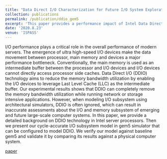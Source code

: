 ```yaml
---
title: "Data Direct I/O Characterization for Future I/O System Exploration"
collection: publications
permalink: /publication/ddio_gem5
excerpt: 'This paper provides a performance impact of Intel Data Direct I/O technology (DDIO) on applications, and models DDIO in gem5 simulator. [paper](https://YifanYuan3.github.io/files/ddio_ispass2020.pdf)'
date: '2020.8.23'
venue: 'ISPASS'
---
```

I/O performance plays a critical role in the overall performance of modern servers. The emergence of ultra high-speed I/O devices make the data movement between processor, main memory and devices a major performance bottleneck. Conventionally, the main memory is used as an intermediate buffer between the processor and I/O devices and I/O devices cannot directly access processor side caches. Data Direct I/O (DDIO) technology aims to reduce the memory bandwidth utilization by enabling the I/O devices to leverage Last Level Cache (LLC) as the intermediate buffer. Our experimental results shows that DDIO can completely remove the memory bandwidth utilization while running network or storage intensive applications. However, when modeling I/O subsystem using architectural simulators, DDIO is often ignored, which can result in inaccurate assessments about the I/O and memory subsystem of emerging and future large-scale computer systems. In this paper, we provide a detailed background on DDIO technology in Intel server processors. Then we present our cycle-accurate I/O subsystem model in gem5 simulator that can be configured to model DDIO. We verify our model against baseline gem5 and validate it by comparing its results against a physical computer system.

[paper](https://YifanYuan3.github.io/files/ddio_ispass2020.pdf) 